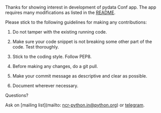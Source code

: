 Thanks for showing interest in development of pydata Conf app.
The app requires many modifications as listed in the [README](./README.md).


Please stick to the following guidelines for making any contributions:

1. Do not tamper with the existing running code.

2. Make sure your code snippet is not breaking some other part of the code. Test thoroughly.

3. Stick to the coding style. Follow PEP8.

4. Before making any changes, do a git pull.

5. Make your commit message as descriptive and clear as possible.

6. Document wherever necessary.


Questions?

Ask on [mailing list](mailto: ncr-python.in@python.org) or [telegram](tg://join?invite=B90LyQVj1nswbAk2x4tJ6g).
